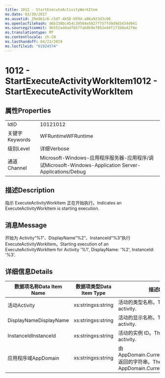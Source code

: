 ```yaml
---
title: 1012 - StartExecuteActivityWorkItem
ms.date: 03/30/2017
ms.assetid: 29e9b1c6-c5d7-4b58-b59d-a06a923d3c80
ms.openlocfilehash: d6b330bc454c39584e5027f757fd9d9d3434d941
ms.sourcegitcommit: 9b552addadfb57fab0b9e7852ed4f1f1b8a42f8e
ms.translationtype: MT
ms.contentlocale: zh-CN
ms.lasthandoff: 04/23/2019
ms.locfileid: "61924574"
---
```

# <a name="1012---startexecuteactivityworkitem"></a><span data-ttu-id="a6062-102">1012 - StartExecuteActivityWorkItem</span><span class="sxs-lookup"><span data-stu-id="a6062-102">1012 - StartExecuteActivityWorkItem</span></span>
## <a name="properties"></a><span data-ttu-id="a6062-103">属性</span><span class="sxs-lookup"><span data-stu-id="a6062-103">Properties</span></span>  
  
|||  
|-|-|  
|<span data-ttu-id="a6062-104">Id</span><span class="sxs-lookup"><span data-stu-id="a6062-104">ID</span></span>|<span data-ttu-id="a6062-105">1012</span><span class="sxs-lookup"><span data-stu-id="a6062-105">1012</span></span>|  
|<span data-ttu-id="a6062-106">关键字</span><span class="sxs-lookup"><span data-stu-id="a6062-106">Keywords</span></span>|<span data-ttu-id="a6062-107">WFRuntime</span><span class="sxs-lookup"><span data-stu-id="a6062-107">WFRuntime</span></span>|  
|<span data-ttu-id="a6062-108">级别</span><span class="sxs-lookup"><span data-stu-id="a6062-108">Level</span></span>|<span data-ttu-id="a6062-109">详细</span><span class="sxs-lookup"><span data-stu-id="a6062-109">Verbose</span></span>|  
|<span data-ttu-id="a6062-110">通道</span><span class="sxs-lookup"><span data-stu-id="a6062-110">Channel</span></span>|<span data-ttu-id="a6062-111">Microsoft-Windows-应用程序服务器-应用程序/调试</span><span class="sxs-lookup"><span data-stu-id="a6062-111">Microsoft-Windows-Application Server-Applications/Debug</span></span>|  
  
## <a name="description"></a><span data-ttu-id="a6062-112">描述</span><span class="sxs-lookup"><span data-stu-id="a6062-112">Description</span></span>  
 <span data-ttu-id="a6062-113">指示 ExecuteActivityWorkItem 正在开始执行。</span><span class="sxs-lookup"><span data-stu-id="a6062-113">Indicates an ExecuteActivityWorkItem is starting execution.</span></span>  
  
## <a name="message"></a><span data-ttu-id="a6062-114">消息</span><span class="sxs-lookup"><span data-stu-id="a6062-114">Message</span></span>  
 <span data-ttu-id="a6062-115">开始为 Activity“%1”、DisplayName“%2”、InstanceId“%3”执行 ExecuteActivityWorkItem。</span><span class="sxs-lookup"><span data-stu-id="a6062-115">Starting execution of an ExecuteActivityWorkItem for Activity '%1', DisplayName: '%2', InstanceId: '%3'.</span></span>  
  
## <a name="details"></a><span data-ttu-id="a6062-116">详细信息</span><span class="sxs-lookup"><span data-stu-id="a6062-116">Details</span></span>  
  
|<span data-ttu-id="a6062-117">数据项名称</span><span class="sxs-lookup"><span data-stu-id="a6062-117">Data Item Name</span></span>|<span data-ttu-id="a6062-118">数据项类型</span><span class="sxs-lookup"><span data-stu-id="a6062-118">Data Item Type</span></span>|<span data-ttu-id="a6062-119">描述</span><span class="sxs-lookup"><span data-stu-id="a6062-119">Description</span></span>|  
|--------------------|--------------------|-----------------|  
|<span data-ttu-id="a6062-120">活动</span><span class="sxs-lookup"><span data-stu-id="a6062-120">Activity</span></span>|<span data-ttu-id="a6062-121">xs:string</span><span class="sxs-lookup"><span data-stu-id="a6062-121">xs:string</span></span>|<span data-ttu-id="a6062-122">活动的类型名称。</span><span class="sxs-lookup"><span data-stu-id="a6062-122">The type name of the activity.</span></span>|  
|<span data-ttu-id="a6062-123">DisplayName</span><span class="sxs-lookup"><span data-stu-id="a6062-123">DisplayName</span></span>|<span data-ttu-id="a6062-124">xs:string</span><span class="sxs-lookup"><span data-stu-id="a6062-124">xs:string</span></span>|<span data-ttu-id="a6062-125">活动的显示名称。</span><span class="sxs-lookup"><span data-stu-id="a6062-125">The display name of the activity.</span></span>|  
|<span data-ttu-id="a6062-126">InstanceId</span><span class="sxs-lookup"><span data-stu-id="a6062-126">InstanceId</span></span>|<span data-ttu-id="a6062-127">xs:string</span><span class="sxs-lookup"><span data-stu-id="a6062-127">xs:string</span></span>|<span data-ttu-id="a6062-128">活动的实例 ID。</span><span class="sxs-lookup"><span data-stu-id="a6062-128">The instance id of the activity.</span></span>|  
|<span data-ttu-id="a6062-129">应用程序域</span><span class="sxs-lookup"><span data-stu-id="a6062-129">AppDomain</span></span>|<span data-ttu-id="a6062-130">xs:string</span><span class="sxs-lookup"><span data-stu-id="a6062-130">xs:string</span></span>|<span data-ttu-id="a6062-131">由 AppDomain.CurrentDomain.FriendlyName 返回的字符串。</span><span class="sxs-lookup"><span data-stu-id="a6062-131">The string returned by AppDomain.CurrentDomain.FriendlyName.</span></span>|
